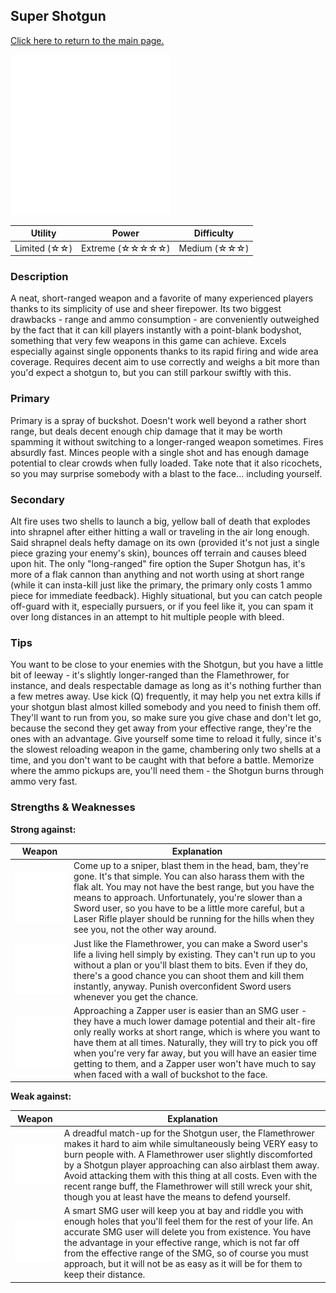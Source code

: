 ## Super Shotgun

[Click here to return to the main page.](Weapons-Guide.md)

<img src="../images/weapons/shotgun.png" width="256px"/>

| Utility | Power | Difficulty |
|---------------|---------------|----------------|
| Limited (☆☆) | Extreme (☆☆☆☆☆) | Medium  (☆☆☆) |

### Description

A neat, short-ranged weapon and a favorite of many experienced players thanks to its simplicity of use and sheer firepower. Its two biggest drawbacks - range and ammo consumption - are conveniently outweighed by the fact that it can kill players instantly with a point-blank bodyshot, something that very few weapons in this game can achieve. Excels especially against single opponents thanks to its rapid firing and wide area coverage. Requires decent aim to use correctly and weighs a bit more than you'd expect a shotgun to, but you can still parkour swiftly with this.

### Primary

Primary is a spray of buckshot. Doesn't work well beyond a rather short range, but deals decent enough chip damage that it may be worth spamming it without switching to a longer-ranged weapon sometimes. Fires absurdly fast. Minces people with a single shot and has enough damage potential to clear crowds when fully loaded. Take note that it also ricochets, so you may surprise somebody with a blast to the face... including yourself.

### Secondary

Alt fire uses two shells to launch a big, yellow ball of death that explodes into shrapnel after either hitting a wall or traveling in the air long enough. Said shrapnel deals hefty damage on its own (provided it's not just a single piece grazing your enemy's skin), bounces off terrain and causes bleed upon hit. The only "long-ranged" fire option the Super Shotgun has, it's more of a flak cannon than anything and not worth using at short range (while it can insta-kill just like the primary, the primary only costs 1 ammo piece for immediate feedback). Highly situational, but you can catch people off-guard with it, especially pursuers, or if you feel like it, you can spam it over long distances in an attempt to hit multiple people with bleed.

### Tips

You want to be close to your enemies with the Shotgun, but you have a little bit of leeway - it's slightly longer-ranged than the Flamethrower, for instance, and deals respectable damage as long as it's nothing further than a few metres away. Use kick (Q) frequently, it may help you net extra kills if your shotgun blast almost killed somebody and you need to finish them off. They'll want to run from you, so make sure you give chase and don't let go, because the second they get away from your effective range, they're the ones with an advantage. Give yourself some time to reload it fully, since it's the slowest reloading weapon in the game, chambering only two shells at a time, and you don't want to be caught with that before a battle. Memorize where the ammo pickups are, you'll need them - the Shotgun burns through ammo very fast.

### Strengths & Weaknesses

**Strong against:**

| Weapon | Explanation |
| :----: | ----------- |
| <img src="../images/weapons/rifle.png" width="128px"/> | Come up to a sniper, blast them in the head, bam, they're gone. It's that simple. You can also harass them with the flak alt. You may not have the best range, but you have the means to approach. Unfortunately, you're slower than a Sword user, so you have to be a little more careful, but a Laser Rifle player should be running for the hills when they see you, not the other way around. |
| <img src="../images/weapons/sword.png" width="256px"/> | Just like the Flamethrower, you can make a Sword user's life a living hell simply by existing. They can't run up to you without a plan or you'll blast them to bits. Even if they do, there's a good chance you can shoot them and kill them instantly, anyway. Punish overconfident Sword users whenever you get the chance. |
| <img src="../images/weapons/zapper.png" width="128px"/> | Approaching a Zapper user is easier than an SMG user - they have a much lower damage potential and their alt-fire only really works at short range, which is where you want to have them at all times. Naturally, they will try to pick you off when you're very far away, but you will have an easier time getting to them, and a Zapper user won't have much to say when faced with a wall of buckshot to the face. |

**Weak against:**

| Weapon | Explanation |
| :----: | ----------- |
| <img src="../images/weapons/flamer.png" width="128px"/> | A dreadful match-up for the Shotgun user, the Flamethrower makes it hard to aim while simultaneously being VERY easy to burn people with. A Flamethrower user slightly discomforted by a Shotgun player approaching can also airblast them away. Avoid attacking them with this thing at all costs. Even with the recent range buff, the Flamethrower will still wreck your shit, though you at least have the means to defend yourself. |
| <img src="../images/weapons/smg.png" width="128px"/> | A smart SMG user will keep you at bay and riddle you with enough holes that you'll feel them for the rest of your life. An accurate SMG user will delete you from existence. You have the advantage in your effective range, which is not far off from the effective range of the SMG, so of course you must approach, but it will not be as easy as it will be for them to keep their distance. |
